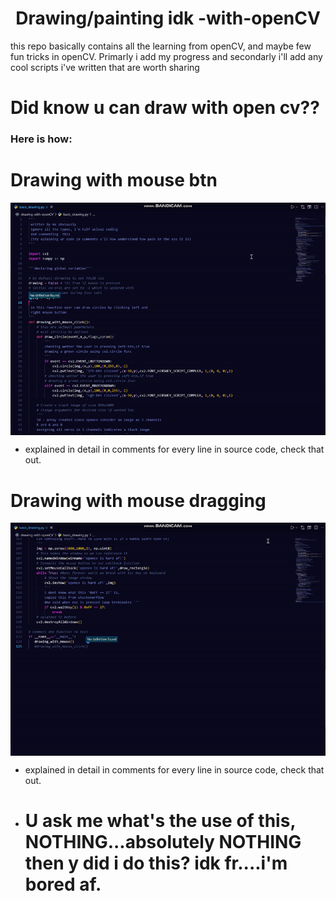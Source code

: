 <h1 align="center">Drawing/painting idk -with-openCV</h1>
this repo basically contains all the learning from openCV, and maybe  few fun tricks in openCV. Primarly i add my progress and secondarly i'll add any cool scripts i've written that are worth sharing

 # Did know u can draw with open cv??

### Here is how: 

# Drawing with mouse btn
<p align="center"><img src="preview/preview-1.gif" align="center"></p>

- explained in detail in comments for every line in source code, check that out.

# Drawing with mouse dragging
<p align="center"><img src="preview/preview-2.gif" align="center"></p>

- explained in detail in comments for every line in source code, check that out.

- # U ask me what's the use of this, NOTHING...absolutely NOTHING </br> then y did i do this? idk fr....i'm bored af.
